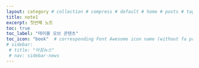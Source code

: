```yaml
---
layout: category # collection # compress # default # home # posts # tag # splash # search # single
title: note1
excerpt: 첫번째 노트
toc: true
toc_label: "테이블 오브 콘텐츠"
toc_icon: "book"  # corresponding Font Awesome icon name (without fa prefix)
# sidebar:
 # title: "아침뉴스"
 # nav: sidebar-news
---
```

